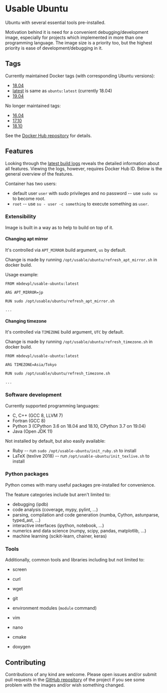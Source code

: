 # Usable Ubuntu

Ubuntu with several essential tools pre-installed.

Motivation behind it is need for a convenient debugging/development image,
especially for projects which implemented in more than one programming language.
The image size is a priority too, but the highest priority is ease of development/debugging in it.


## Tags

Currently maintained Docker tags (with corresponding Ubuntu versions):

* [18.04](https://github.com/mbdevpl/docker-usable-ubuntu/tree/18.04)
* [latest](https://github.com/mbdevpl/docker-usable-ubuntu/tree/latest) is same as `ubuntu:latest` (currently 18.04)
* [19.04](https://github.com/mbdevpl/docker-usable-ubuntu/tree/19.04)

No longer maintained tags:

* [16.04](https://github.com/mbdevpl/docker-usable-ubuntu/tree/16.04)
* [17.10](https://github.com/mbdevpl/docker-usable-ubuntu/tree/17.10)
* [18.10](https://github.com/mbdevpl/docker-usable-ubuntu/tree/18.10)

See the [Docker Hub repository](https://hub.docker.com/r/mbdevpl/usable-ubuntu/) for details.


## Features

Looking through the
[latest build logs](https://cloud.docker.com/repository/docker/mbdevpl/usable-ubuntu/builds)
reveals the detailed information about all features.
Viewing the logs, however, requires Docker Hub ID. Below is the general overview of the features.

Container has two users:

* default user `user` with sudo privileges and no password -- use `sudo su` to become root.
* `root` -- use `su - user -c something` to execute something as `user`.

### Extensibility

Image is built in a way as to help to build on top of it.

#### Changing apt mirror

It's controlled via `APT_MIRROR` build argument, `us` by default.

Change is made by running `/opt/usable/ubuntu/refresh_apt_mirror.sh` in docker build.

Usage example:

```
FROM mbdevpl/usable-ubuntu:latest

ARG APT_MIRROR=jp

RUN sudo /opt/usable/ubuntu/refresh_apt_mirror.sh

...
```

#### Changing timezone

It's controlled via `TIMEZONE` build argument, `UTC` by default.

Change is made by running `/opt/usable/ubuntu/refresh_timezone.sh` in docker build.

```
FROM mbdevpl/usable-ubuntu:latest

ARG TIMEZONE=Asia/Tokyo

RUN sudo /opt/usable/ubuntu/refresh_timezone.sh

...
```


### Software development

Currently supported programming languages:

* C, C++ (GCC 8, LLVM 7)
* Fortran (GCC 8)
* Python 3 (CPython 3.6 on 18.04 and 18.10, CPython 3.7 on 19.04)
* Java (Open JDK 11)

Not installed by default, but also easily available:

* Ruby -- run `sudo /opt/usable-ubuntu/init_ruby.sh` to install
* LaTeX (texlive 2018) -- run `/opt/usable-ubuntu/init_texlive.sh` to install


### Python packages

Python comes with many useful packages pre-installed for convenience.

The feature categories include but aren't limited to:

* debugging (ipdb)
* code analysis (coverage, mypy, pylint, ...)
* parsing, compilation and code generation (numba, Cython, astunparse, typed_ast, ...)
* interactive interfaces (ipython, notebook, ...)
* numerics and data science (numpy, scipy, pandas, matplotlib, ...)
* machine learning (scikit-learn, chainer, keras)


### Tools

Additionally, common tools and libraries including but not limited to:

* screen
* curl
* wget
* git
* environment modules (`module` command)

* vim
* nano
* cmake
* doxygen


## Contributing

Contributions of any kind are welcome.
Please open issues and/or submit pull requests
in the [GitHub repository](https://github.com/mbdevpl/docker-usable-ubuntu) of the project
if you see some problem with the images and/or wish something changed.
